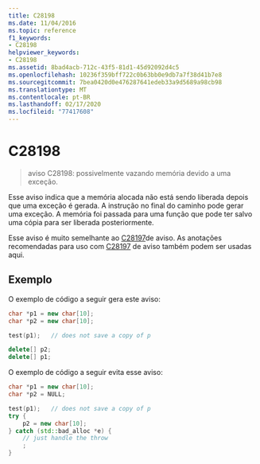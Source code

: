 ```yaml
---
title: C28198
ms.date: 11/04/2016
ms.topic: reference
f1_keywords:
- C28198
helpviewer_keywords:
- C28198
ms.assetid: 8bad4acb-712c-43f5-81d1-45d92092d4c5
ms.openlocfilehash: 10236f359bff722c0b63bb0e9db7a7f38d41b7e8
ms.sourcegitcommit: 7bea0420d0e476287641edeb33a9d5689a98cb98
ms.translationtype: MT
ms.contentlocale: pt-BR
ms.lasthandoff: 02/17/2020
ms.locfileid: "77417608"
---
```

# <a name="c28198"></a>C28198

> aviso C28198: possivelmente vazando memória devido a uma exceção.

Esse aviso indica que a memória alocada não está sendo liberada depois que uma exceção é gerada. A instrução no final do caminho pode gerar uma exceção. A memória foi passada para uma função que pode ter salvo uma cópia para ser liberada posteriormente.

Esse aviso é muito semelhante ao [C28197](../code-quality/c28197.md)de aviso. As anotações recomendadas para uso com [C28197](../code-quality/c28197.md) de aviso também podem ser usadas aqui.

## <a name="example"></a>Exemplo

O exemplo de código a seguir gera este aviso:

```cpp
char *p1 = new char[10];
char *p2 = new char[10];

test(p1);   // does not save a copy of p

delete[] p2;
delete[] p1;
```

O exemplo de código a seguir evita esse aviso:

```cpp
char *p1 = new char[10];
char *p2 = NULL;

test(p1);   // does not save a copy of p
try {
    p2 = new char[10];
} catch (std::bad_alloc *e) {
    // just handle the throw
    ;
}
```
